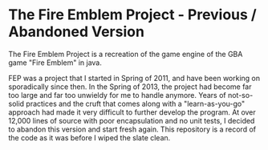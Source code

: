The Fire Emblem Project - Previous / Abandoned Version
===

The Fire Emblem Project is a recreation of the game engine of the GBA game "Fire Emblem" in java. 

FEP was a project that I started in Spring of 2011, and have been working on sporadically since then. 
In the Spring of 2013, the project had become far too large and far too unwieldy for me to handle anymore. Years of not-so-solid practices and the cruft that comes along with a "learn-as-you-go" approach had made it very difficult to further develop the program. 
At over 12,000 lines of source with poor encapsulation and no unit tests, I decided to abandon this version and start fresh again. This repository is a record of the code as it was before I wiped the slate clean. 
